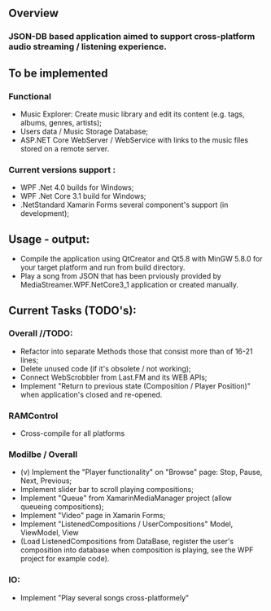 ## Overview
### JSON-DB based application aimed to support cross-platform audio streaming / listening experience.

## To be implemented
### Functional
- Music Explorer: Create music library and edit its content (e.g. tags, albums, genres, artists);
- Users data / Music Storage Database;
- ASP.NET Core WebServer / WebService with links to the music files stored on a remote server.
	
### Current versions support :
- WPF .Net 4.0 builds for Windows;
- WPF .Net Core 3.1 build for Windows;
- .NetStandard Xamarin Forms several component's support (in development);

## Usage - output:
- Compile the application using QtCreator and Qt5.8 with MinGW 5.8.0 for your target platform and run from build directory.
- Play a song from JSON that has been prviously provided by MediaStreamer.WPF.NetCore3_1 application or created manually.

## Current Tasks (TODO's):

### Overall //TODO: 
- Refactor into separate Methods those that consist more than of 16-21 lines;
- Delete unused code (if it's obsolete / not working);
- Connect WebScrobbler from Last.FM and its WEB APIs;
- Implement "Return to previous state (Composition / Player Position)" when application's closed and re-opened.
	
### RAMControl 
- Cross-compile for all platforms
	
### Modilbe / Overall
- (v) Implement the "Player functionality" on "Browse" page:
		Stop, Pause, Next, Previous;
- Implement slider bar to scroll playing compositions;
- Implement "Queue" from XamarinMediaManager project (allow queueing compositions);
- Implement "Video" page in Xamarin Forms;
- Implement "ListenedCompositions / UserCompositions" Model, ViewModel, View 
- (Load ListenedCompositions from DataBase, register the user's composition into database when composition is playing, see the WPF project for example code).
	
### IO:
- Implement "Play several songs cross-platformely"


